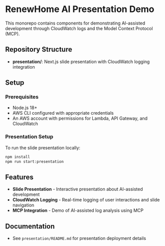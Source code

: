 # RenewHome AI Presentation Demo

This monorepo contains components for demonstrating AI-assisted development through CloudWatch logs and the Model Context Protocol (MCP).

## Repository Structure

- **presentation/**: Next.js slide presentation with CloudWatch logging integration

## Setup

### Prerequisites

- Node.js 18+
- AWS CLI configured with appropriate credentials
- An AWS account with permissions for Lambda, API Gateway, and CloudWatch

### Presentation Setup

To run the slide presentation locally:

```bash
npm install
npm run start:presentation
```

## Features

- **Slide Presentation** - Interactive presentation about AI-assisted development
- **CloudWatch Logging** - Real-time logging of user interactions and slide navigation
- **MCP Integration** - Demo of AI-assisted log analysis using MCP

## Documentation

- See `presentation/README.md` for presentation deployment details